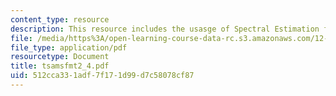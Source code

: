 ```yaml
---
content_type: resource
description: This resource includes the usasge of Spectral Estimation from ARMA Forms.
file: /media/https%3A/open-learning-course-data-rc.s3.amazonaws.com/12-864-inference-from-data-and-models-spring-2005/512cca331adf7f171d99d7c58078cf87_tsamsfmt2_4.pdf
file_type: application/pdf
resourcetype: Document
title: tsamsfmt2_4.pdf
uid: 512cca33-1adf-7f17-1d99-d7c58078cf87
---
```

